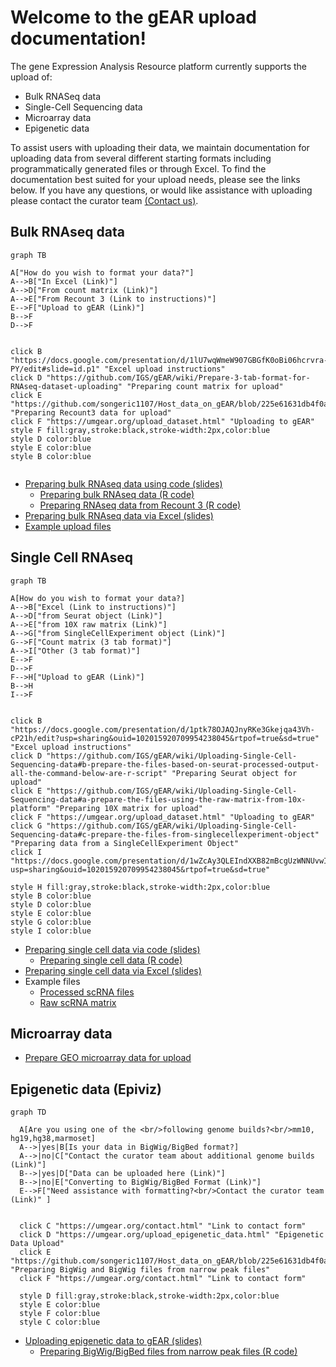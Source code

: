 # Welcome to the gEAR upload documentation!

The gene Expression Analysis Resource platform currently supports the upload of:

 * Bulk RNASeq data
 * Single-Cell Sequencing data
 * Microarray data
 * Epigenetic data

To assist users with uploading their data, we maintain documentation for 
uploading data from several different starting formats including programmatically generated files or through Excel. To find the documentation 
best suited for your upload needs, please see the links below. If you have any questions, or would like assistance with uploading please contact the curator team [(Contact us)](https://umgear.org/contact.html).

## Bulk RNAseq data

```mermaid
graph TB 

A["How do you wish to format your data?"]
A-->B["In Excel (Link)"]
A-->D["From count matrix (Link)"]
A-->E["From Recount 3 (Link to instructions)"]
E-->F["Upload to gEAR (Link)"]
B-->F
D-->F


click B "https://docs.google.com/presentation/d/1lU7wqWmeW907GBGfK0oBi06hcrvra-PY/edit#slide=id.p1" "Excel upload instructions"
click D "https://github.com/IGS/gEAR/wiki/Prepare-3-tab-format-for-RNAseq-dataset-uploading" "Preparing count matrix for upload"
click E "https://github.com/songeric1107/Host_data_on_gEAR/blob/225e61631db4f0a60acb3abdb90ba55ace814e87/script/prepare_from_recount3.md" "Preparing Recount3 data for upload"
click F "https://umgear.org/upload_dataset.html" "Uploading to gEAR"
style F fill:gray,stroke:black,stroke-width:2px,color:blue
style D color:blue
style E color:blue
style B color:blue


```


 * [Preparing bulk RNAseq data using code (slides)](https://docs.google.com/presentation/d/1lYbgACVi-931EHTGNIw1bSZWIIUBcg3o/edit?usp=sharing&ouid=102015920709954238045&rtpof=true&sd=true)
     * [Preparing bulk RNAseq data (R code)](https://github.com/IGS/gEAR/wiki/Prepare-3-tab-format-for-RNAseq-dataset-uploading)
     * [Preparing RNAseq data from Recount 3 (R code)](https://github.com/songeric1107/Host_data_on_gEAR/blob/225e61631db4f0a60acb3abdb90ba55ace814e87/script/prepare_from_recount3.md)
 * [Preparing bulk RNAseq data via Excel (slides)](https://docs.google.com/presentation/d/1lU7wqWmeW907GBGfK0oBi06hcrvra-PY/edit?usp=sharing&ouid=102015920709954238045&rtpof=true&sd=true) 
 * [Example upload files](https://drive.google.com/drive/folders/1OYZ7-FjgTBwNrZDqBI3dAA7bv8QmwFE-?usp=sharing)

## Single Cell RNAseq

```mermaid
graph TB 

A[How do you wish to format your data?]
A-->B["Excel (Link to instructions)"]
A-->D["from Seurat object (Link)"]
A-->E["from 10X raw matrix (Link)"]
A-->G["from SingleCellExperiment object (Link)"]
G-->F["Count matrix (3 tab format)"]
A-->I["Other (3 tab format)"]
E-->F
D-->F
F-->H["Upload to gEAR (Link)"]
B-->H
I-->F


click B "https://docs.google.com/presentation/d/1ptk78OJAQJnyRKe3Gkejqa43Vh-cP21h/edit?usp=sharing&ouid=102015920709954238045&rtpof=true&sd=true" "Excel upload instructions"
click D "https://github.com/IGS/gEAR/wiki/Uploading-Single-Cell-Sequencing-data#b-prepare-the-files-based-on-seurat-processed-output-all-the-command-below-are-r-script" "Preparing Seurat object for upload"
click E "https://github.com/IGS/gEAR/wiki/Uploading-Single-Cell-Sequencing-data#a-prepare-the-files-using-the-raw-matrix-from-10x-platform" "Preparing 10X matrix for upload"
click F "https://umgear.org/upload_dataset.html" "Uploading to gEAR"
click G "https://github.com/IGS/gEAR/wiki/Uploading-Single-Cell-Sequencing-data#c-prepare-the-files-from-singlecellexperiment-object" "Preparing data from a SingleCellExperiment Object"
click I "https://docs.google.com/presentation/d/1wZcAy3QLEIndXXB82mBcgUzWNNUvwII_/edit?usp=sharing&ouid=102015920709954238045&rtpof=true&sd=true"
 
style H fill:gray,stroke:black,stroke-width:2px,color:blue
style B color:blue
style D color:blue
style E color:blue
style G color:blue
style I color:blue
```

 * [Preparing single cell data via code (slides)](https://docs.google.com/presentation/d/1_YlLlQCXobkfjtIQddSZBuOo8iz3Tgnf/edit?usp=sharing&ouid=102015920709954238045&rtpof=true&sd=true)
     * [Preparing single cell data (R code)](https://github.com/IGS/gEAR/wiki/Uploading-Single-Cell-Sequencing-data)
 * [Preparing single cell data via Excel (slides)](https://docs.google.com/presentation/d/1ptk78OJAQJnyRKe3Gkejqa43Vh-cP21h/edit?usp=sharing&ouid=102015920709954238045&rtpof=true&sd=true)
 * Example files
     * [Processed scRNA files](https://drive.google.com/drive/folders/1LHhhCIV5LmYspjfHccYr-gD1kW-bswut?usp=sharing)
     * [Raw scRNA matrix](https://drive.google.com/drive/folders/1c6pjqj-oruNeSsYDoZtJbZv-nEmF0bcT?usp=sharing)
## Microarray data
 * [Prepare GEO microarray data for upload](https://github.com/songeric1107/Host_data_on_gEAR/blob/225e61631db4f0a60acb3abdb90ba55ace814e87/script/GEO_microarray_data_to_gEAR.R)

## Epigenetic data (Epiviz)

```mermaid
graph TD

  A[Are you using one of the <br/>following genome builds?<br/>mm10, hg19,hg38,marmoset]
  A-->|yes|B[Is your data in BigWig/BigBed format?]
  A-->|no|C["Contact the curator team about additional genome builds (Link)"]
  B-->|yes|D["Data can be uploaded here (Link)"]
  B-->|no|E["Converting to BigWig/BigBed Format (Link)"]
  E-->F["Need assistance with formatting?<br/>Contact the curator team (Link)" ]
  
  
  click C "https://umgear.org/contact.html" "Link to contact form"
  click D "https://umgear.org/upload_epigenetic_data.html" "Epigenetic Data Upload"
  click E "https://github.com/songeric1107/Host_data_on_gEAR/blob/225e61631db4f0a60acb3abdb90ba55ace814e87/script/epiviz_data_prep.md" "Preparing BigWig and BigWig files from narrow peak files"
  click F "https://umgear.org/contact.html" "Link to contact form"
  
  style D fill:gray,stroke:black,stroke-width:2px,color:blue
  style E color:blue
  style F color:blue
  style C color:blue

```
 * [Uploading epigenetic data to gEAR (slides)](https://docs.google.com/presentation/d/1T9pusgKx4bgR_pf0DTKQfnmpmfxF0KbR/edit?usp=sharing&ouid=102015920709954238045&rtpof=true&sd=true)
     * [Preparing BigWig/BigBed files from narrow peak files (R code)](https://github.com/songeric1107/Host_data_on_gEAR/blob/225e61631db4f0a60acb3abdb90ba55ace814e87/script/epiviz_data_prep.md)

